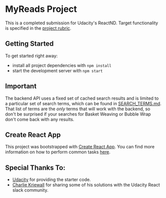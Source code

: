 # MyReads Project

This is a completed submission for Udacity's ReactND. Target functionality is specified in the
[project rubric](https://review.udacity.com/#!/rubrics/918/view).

## Getting Started

To get started right away:

* install all project dependencies with `npm install`
* start the development server with `npm start`

## Important
The backend API uses a fixed set of cached search results and is limited to a particular set of search terms, which can be found in [SEARCH_TERMS.md](SEARCH_TERMS.md). That list of terms are the _only_ terms that will work with the backend, so don't be surprised if your searches for Basket Weaving or Bubble Wrap don't come back with any results.

## Create React App

This project was bootstrapped with [Create React App](https://github.com/facebookincubator/create-react-app). You can find more information on how to perform common tasks [here](https://github.com/facebookincubator/create-react-app/blob/master/packages/react-scripts/template/README.md).

## Special Thanks To:

- [Udacity](https://github.com/udacity/reactnd-project-myreads-starter) for providing the starter code.
- [Charlie Kriewall](https://github.com/ckriewall/reactnd-myreads) for sharing some of his solutions with the Udacity React slack community.
